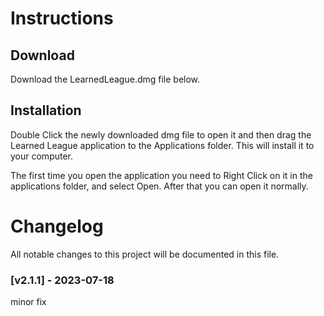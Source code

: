 # Instructions
## Download

Download the LearnedLeague.dmg file below.

## Installation

Double Click the newly downloaded dmg file to open it and then drag the Learned League application to the Applications folder. This will install it to your computer.

The first time you open the application you need to Right Click on it in the applications folder, and select Open. After that you can open it normally.

# Changelog
All notable changes to this project will be documented in this file.

### [v2.1.1] - 2023-07-18

minor fix